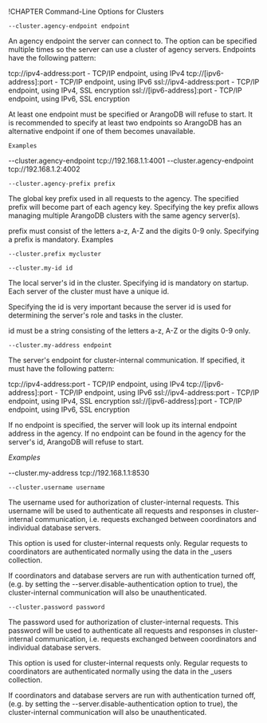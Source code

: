 !CHAPTER Command-Line Options for Clusters

`--cluster.agency-endpoint endpoint`

An agency endpoint the server can connect to. The option can be specified multiple times so the server can use a cluster of agency servers. Endpoints have the following pattern:

  tcp://ipv4-address:port - TCP/IP endpoint, using IPv4
  tcp://[ipv6-address]:port - TCP/IP endpoint, using IPv6
  ssl://ipv4-address:port - TCP/IP endpoint, using IPv4, SSL encryption
  ssl://[ipv6-address]:port - TCP/IP endpoint, using IPv6, SSL encryption

At least one endpoint must be specified or ArangoDB will refuse to start. It is recommended to specify at least two endpoints so ArangoDB has an alternative endpoint if one of them becomes unavailable.

`Examples`

  --cluster.agency-endpoint tcp://192.168.1.1:4001 --cluster.agency-endpoint tcp://192.168.1.2:4002

`--cluster.agency-prefix prefix`

The global key prefix used in all requests to the agency. The specified prefix will become part of each agency key. Specifying the key prefix allows managing multiple ArangoDB clusters with the same agency server(s).

prefix must consist of the letters a-z, A-Z and the digits 0-9 only. Specifying a prefix is mandatory.
Examples

`--cluster.prefix mycluster`

`--cluster.my-id id`

The local server's id in the cluster. Specifying id is mandatory on startup. Each server of the cluster must have a unique id.

Specifying the id is very important because the server id is used for determining the server's role and tasks in the cluster.

id must be a string consisting of the letters a-z, A-Z or the digits 0-9 only.

`--cluster.my-address endpoint`

The server's endpoint for cluster-internal communication. If specified, it must have the following pattern:

  tcp://ipv4-address:port - TCP/IP endpoint, using IPv4
  tcp://[ipv6-address]:port - TCP/IP endpoint, using IPv6
  ssl://ipv4-address:port - TCP/IP endpoint, using IPv4, SSL encryption
  ssl://[ipv6-address]:port - TCP/IP endpoint, using IPv6, SSL encryption

If no endpoint is specified, the server will look up its internal endpoint address in the agency. If no endpoint can be found in the agency for the server's id, ArangoDB will refuse to start.

*Examples*

  --cluster.my-address tcp://192.168.1.1:8530

`--cluster.username username`

The username used for authorization of cluster-internal requests. This username will be used to authenticate all requests and responses in cluster-internal communication, i.e. requests exchanged between coordinators and individual database servers.

This option is used for cluster-internal requests only. Regular requests to coordinators are authenticated normally using the data in the _users collection.

If coordinators and database servers are run with authentication turned off, (e.g. by setting the --server.disable-authentication option to true), the cluster-internal communication will also be unauthenticated.


`--cluster.password password`

The password used for authorization of cluster-internal requests. This password will be used to authenticate all requests and responses in cluster-internal communication, i.e. requests exchanged between coordinators and individual database servers.

This option is used for cluster-internal requests only. Regular requests to coordinators are authenticated normally using the data in the _users collection.

If coordinators and database servers are run with authentication turned off, (e.g. by setting the --server.disable-authentication option to true), the cluster-internal communication will also be unauthenticated.



<!--
@anchor CommandLineArangoClusterHeartbeatInterval
@copydetails triagens::arango::ApplicationCluster::_heartbeatInterval

@CLEARPAGE
@anchor CommandLineArangoClusterAgencyEndpoint
@copydetails triagens::arango::ApplicationCluster::_agencyEndpoints

@CLEARPAGE
@anchor CommandLineArangoClusterAgencyPrefix
@copydetails triagens::arango::ApplicationCluster::_agencyPrefix

@CLEARPAGE
@anchor CommandLineArangoClusterMyId
@copydetails triagens::arango::ApplicationCluster::_myId

@CLEARPAGE
@anchor CommandLineArangoClusterMyAddress
@copydetails triagens::arango::ApplicationCluster::_myAddress

@CLEARPAGE
@anchor CommandLineArangoClusterUsername
@copydetails triagens::arango::ApplicationCluster::_username

@CLEARPAGE
@anchor CommandLineArangoClusterPassword
@copydetails triagens::arango::ApplicationCluster::_password
-->